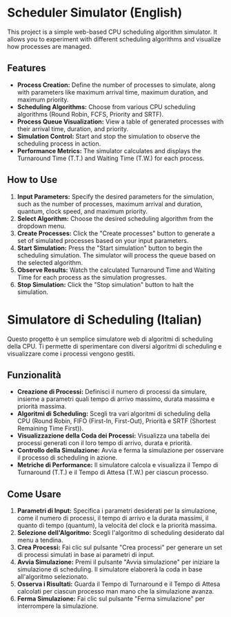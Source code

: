 # Scheduler Simulator (English)

This project is a simple web-based CPU scheduling algorithm simulator. It allows you to experiment with different scheduling algorithms and visualize how processes are managed.

## Features

*   **Process Creation:** Define the number of processes to simulate, along with parameters like maximum arrival time, maximum duration, and maximum priority.
*   **Scheduling Algorithms:** Choose from various CPU scheduling algorithms (Round Robin, FCFS, Priority and SRTF).
*   **Process Queue Visualization:**  View a table of generated processes with their arrival time, duration, and priority.
*   **Simulation Control:** Start and stop the simulation to observe the scheduling process in action.
*   **Performance Metrics:** The simulator calculates and displays the Turnaround Time (T.T.) and Waiting Time (T.W.) for each process.

## How to Use

1. **Input Parameters:**  Specify the desired parameters for the simulation, such as the number of processes, maximum arrival and duration, quantum, clock speed, and maximum priority.
2. **Select Algorithm:** Choose the desired scheduling algorithm from the dropdown menu.
3. **Create Processes:** Click the "Create processes" button to generate a set of simulated processes based on your input parameters.
4. **Start Simulation:** Press the "Start simulation" button to begin the scheduling simulation. The simulator will process the queue based on the selected algorithm.
5. **Observe Results:**  Watch the calculated Turnaround Time and Waiting Time for each process as the simulation progresses.
6. **Stop Simulation:** Click the "Stop simulation" button to halt the simulation.

# Simulatore di Scheduling (Italian)

Questo progetto è un semplice simulatore web di algoritmi di scheduling della CPU. Ti permette di sperimentare con diversi algoritmi di scheduling e visualizzare come i processi vengono gestiti.

## Funzionalità

*   **Creazione di Processi:** Definisci il numero di processi da simulare, insieme a parametri quali tempo di arrivo massimo, durata massima e priorità massima.
*   **Algoritmi di Scheduling:** Scegli tra vari algoritmi di scheduling della CPU (Round Robin, FIFO (First-In, First-Out), Priorità e SRTF (Shortest Remaining Time First)).
*   **Visualizzazione della Coda dei Processi:** Visualizza una tabella dei processi generati con il loro tempo di arrivo, durata e priorità.
*   **Controllo della Simulazione:** Avvia e ferma la simulazione per osservare il processo di scheduling in azione.
*   **Metriche di Performance:** Il simulatore calcola e visualizza il Tempo di Turnaround (T.T.) e il Tempo di Attesa (T.W.) per ciascun processo.

## Come Usare

1. **Parametri di Input:** Specifica i parametri desiderati per la simulazione, come il numero di processi, il tempo di arrivo e la durata massimi, il quanto di tempo (quantum), la velocità del clock e la priorità massima.
2. **Selezione dell'Algoritmo:** Scegli l'algoritmo di scheduling desiderato dal menu a tendina.
3. **Crea Processi:** Fai clic sul pulsante "Crea processi" per generare un set di processi simulati in base ai parametri di input.
4. **Avvia Simulazione:** Premi il pulsante "Avvia simulazione" per iniziare la simulazione di scheduling. Il simulatore elaborerà la coda in base all'algoritmo selezionato.
5. **Osserva i Risultati:** Guarda il Tempo di Turnaround e il Tempo di Attesa calcolati per ciascun processo man mano che la simulazione avanza.
6. **Ferma Simulazione:** Fai clic sul pulsante "Ferma simulazione" per interrompere la simulazione.
